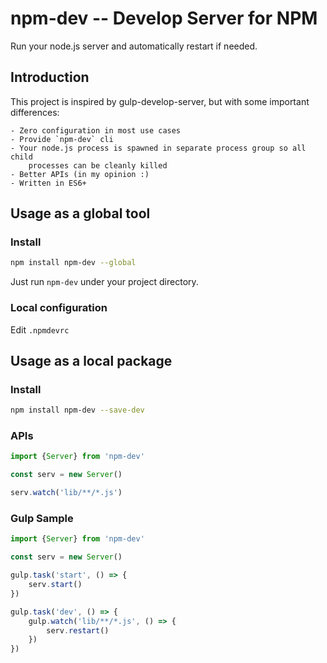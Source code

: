 # npm-dev -- Develop Server for NPM

Run your node.js server and automatically restart if needed.


## Introduction

This project is inspired by gulp-develop-server, but with some important
differences:

	- Zero configuration in most use cases
	- Provide `npm-dev` cli
	- Your node.js process is spawned in separate process group so all child
		processes can be cleanly killed
	- Better APIs (in my opinion :)
	- Written in ES6+

## Usage as a global tool

### Install
```sh
npm install npm-dev --global
```

Just run `npm-dev` under your project directory.

### Local configuration

Edit `.npmdevrc`


## Usage as a local package

### Install
```sh
npm install npm-dev --save-dev
```

### APIs
```js
import {Server} from 'npm-dev'

const serv = new Server()

serv.watch('lib/**/*.js')
```

### Gulp Sample
```js
import {Server} from 'npm-dev'

const serv = new Server()

gulp.task('start', () => {
	serv.start()
})

gulp.task('dev', () => {
	gulp.watch('lib/**/*.js', () => {
		serv.restart()
	})
})
```
